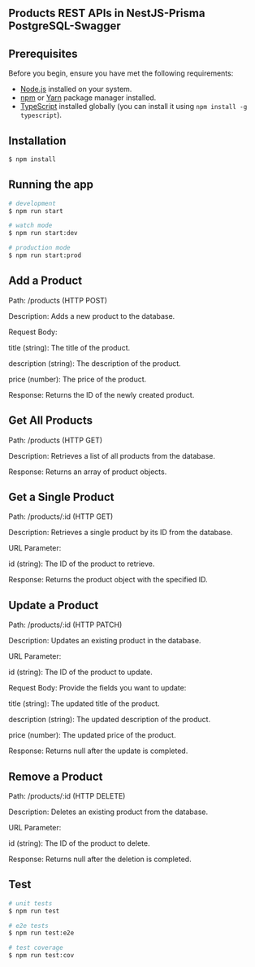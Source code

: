 ## Products REST APIs in NestJS-Prisma PostgreSQL-Swagger
## Prerequisites

Before you begin, ensure you have met the following requirements:

- [Node.js](https://nodejs.org/) installed on your system.
- [npm](https://www.npmjs.com/) or [Yarn](https://yarnpkg.com/) package manager installed.
- [TypeScript](https://www.typescriptlang.org/) installed globally (you can install it using `npm install -g typescript`).

## Installation

```bash
$ npm install
```

## Running the app

```bash
# development
$ npm run start

# watch mode
$ npm run start:dev

# production mode
$ npm run start:prod
```
## Add a Product
Path: /products (HTTP POST)  

Description: Adds a new product to the database.   

Request Body:  

title (string): The title of the product.  

description (string): The description of the product.  

price (number): The price of the product.  

Response: Returns the ID of the newly created product.  

## Get All Products
Path: /products (HTTP GET)  

Description: Retrieves a list of all products from the database.

Response: Returns an array of product objects.

## Get a Single Product
Path: /products/:id (HTTP GET)

Description: Retrieves a single product by its ID from the database.

URL Parameter:

id (string): The ID of the product to retrieve.

Response: Returns the product object with the specified ID.

## Update a Product
Path: /products/:id (HTTP PATCH)

Description: Updates an existing product in the database.

URL Parameter:

id (string): The ID of the product to update.

Request Body: Provide the fields you want to update:

title (string): The updated title of the product.

description (string): The updated description of the product.

price (number): The updated price of the product.

Response: Returns null after the update is completed.

## Remove a Product
Path: /products/:id (HTTP DELETE)

Description: Deletes an existing product from the database.

URL Parameter:

id (string): The ID of the product to delete.

Response: Returns null after the deletion is completed.


## Test

```bash
# unit tests
$ npm run test

# e2e tests
$ npm run test:e2e

# test coverage
$ npm run test:cov
```


